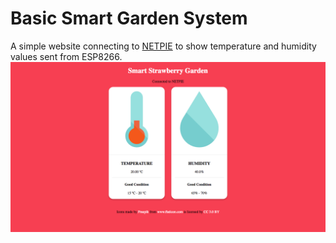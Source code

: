 # Basic Smart Garden System
A simple website connecting to [NETPIE](https://netpie.io) to show temperature and humidity values sent from ESP8266.
![alt tag](https://raw.githubusercontent.com/natavit/basic-smart-garden/master/screenshot.png)
